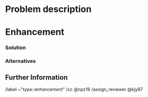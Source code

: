 
# Problem description
<!--- Is your enhancement proposal related to a problem? Please describe. -->


# Enhancement
### Solution
<!--- A clear and concise description of what you want to happen.-->

### Alternatives 
<!--- Describe alternatives you've considered -->
<!--- A clear and concise description of any alternative solutions or features you've considered -->


## Further Information
<!--- Add any other context or graphics (drag-and-drop an image) about the feature request here.-->


/label ~"type::enhancement"
/cc @npz16
/assign_reviewer @kjy97
